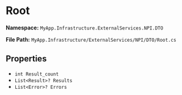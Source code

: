 # Root

**Namespace:** `MyApp.Infrastructure.ExternalServices.NPI.DTO`

**File Path:** `MyApp.Infrastructure/ExternalServices/NPI/DTO/Root.cs`

## Properties

- `int Result_count`
- `List<Result>? Results`
- `List<Error>? Errors`

